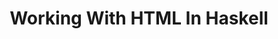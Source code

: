 ---
title: Working With HTML In Haskell
url: http://adit.io/posts/2012-04-14-working_with_HTML_in_haskell.html
authors:
- Aditya Bhargava
type: article
tags:
- web
doHaskell-type: blog post
dohaskell-year: 2012
---